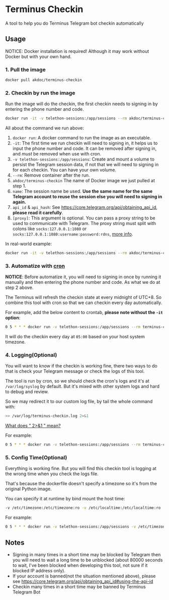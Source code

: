 # Terminus Checkin

A tool to help you do Terminus Telegram bot checkin automatically

## Usage

NOTICE: Docker installation is required! Although it may work without Docker but with your own hand.


### 1. Pull the image

```sh
docker pull akdoc/terminus-checkin
```

### 2. Checkin by run the image

Run the image will do the checkin, the first checkin needs to signing in by entering the phone number and code.

```sh
docker run -it -v telethon-sessions:/app/sessions --rm akdoc/terminus-checkin name api_id api_hash [proxy]
```

All about the command we run above:

1. `docker run`: A docker command to run the image as an executable.
2. `-it`: The first time we run checkin will need to signing in, it helps us to input the phone number and code. It can be removed after signing in, and *must* be removed when use with cron.
3. `-v telethon-sessions:/app/sessions`: Create and mount a volume to persist the Telegram session data, if not that we will need to signing in for each checkin. You can have your own volume.
4. `--rm`: Remove container after the run.
5. `akdoc/terminus-checkin` The name of Docker image we just pulled at step 1.
6. `name`: The session name be used. **Use the same name for the same Telegram account to reuse the session else you will need to signing in again.**
7. `api_id` & `api_hash`: See https://core.telegram.org/api/obtaining_api_id, **please read it carefully**.
8. `[proxy]`: This argument is optional. You can pass a proxy string to be used to communicate with Telegram. The proxy string must split with colons like
`socks:127.0.0.1:1080` or `socks:127.0.0.1:1080:username:password:rdns`, [more info](https://docs.telethon.dev/en/stable/basic/signing-in.html#signing-in-behind-a-proxy).

In real-world example:

```sh
docker run -it -v telethon-sessions:/app/sessions --rm akdoc/terminus-checkin hello 123456789 d55761415f69af99a31e33412cb86810 socks:127.0.0.1:1080
```

### 3. Automatize with [cron](https://en.wikipedia.org/wiki/Cron)

**NOTICE**: Before automatize it, you will need to signing in once by running it manually and then entering the phone number and code. As what we do at step 2 above.

The Terminus will refresh the checkin state at every midnight of UTC+8. So combine this tool with cron so that we can checkin every day automatically.

For example, add the below content to crontab, **please note without the `-it` option**:

```sh
0 5 * * * docker run -v telethon-sessions:/app/sessions --rm terminus-checkin name api_id api_hash [proxy]
```

It will do the checkin every day at `05:00` based on your host system timezone.

### 4. Logging(Optional)

You will want to know if the checkin is working fine, there two ways to do that is check your Telegram message or check the logs of this tool.

The tool is run by cron, so we should check the cron's logs and it's at `/var/log/syslog` by default. But it's mixed with other system logs and hard to debug and review.

So we may redirect it to our custom log file, by tail the whole command with:

```sh
>> /var/log/terminus-checkin.log 2>&1
```
[What does " 2>&1 " mean?](https://stackoverflow.com/questions/818255/what-does-21-mean)

For example:
```sh
0 5 * * * docker run -v telethon-sessions:/app/sessions --rm terminus-checkin name api_id api_hash >> /var/log/terminus-checkin.log 2>&1
```

### 5. Config Time(Optional)

Everything is working fine. But you will find this checkin tool is logging at the wrong time when you check the logs file.

That's because the dockerfile doesn't specify a timezone so it's from the original Python image.

You can specify it at runtime by bind mount the host time:

```sh
-v /etc/timezone:/etc/timezone:ro -v /etc/localtime:/etc/localtime:ro
```

For example:
```sh
0 5 * * * docker run -v telethon-sessions:/app/sessions -v /etc/timezone:/etc/timezone:ro -v /etc/localtime:/etc/localtime:ro --rm terminus-checkin name api_id api_hash >> /var/log/terminus-checkin.log 2>&1
```


## Notes

- Signing in many times in a short time may be blocked by Telegram then you will need to wait a long time to be unblocked (about 80000 seconds to wait, I've been blocked when developing this tool, not sure if it blocked IP address only).
- If your account is banned(not the situation mentioned above), please see https://core.telegram.org/api/obtaining_api_id#using-the-api-id
- Checkin many times in a short time may be banned by Terminus Telegram Bot
